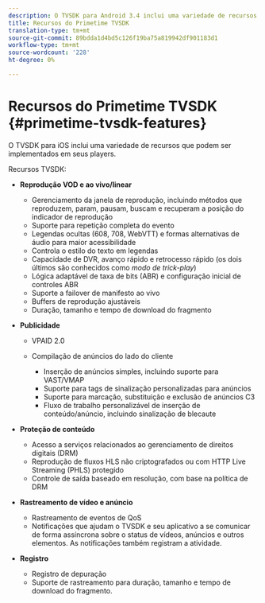 ```yaml
---
description: O TVSDK para Android 3.4 inclui uma variedade de recursos que podem ser implementados em seus players.
title: Recursos do Primetime TVSDK
translation-type: tm+mt
source-git-commit: 89bdda1d4bd5c126f19ba75a819942df901183d1
workflow-type: tm+mt
source-wordcount: '228'
ht-degree: 0%

---
```



# Recursos do Primetime TVSDK {#primetime-tvsdk-features}

O TVSDK para iOS inclui uma variedade de recursos que podem ser implementados em seus players.

Recursos TVSDK:

* **Reprodução VOD e ao vivo/linear**

   * Gerenciamento da janela de reprodução, incluindo métodos que reproduzem, param, pausam, buscam e recuperam a posição do indicador de reprodução
   * Suporte para repetição completa do evento
   * Legendas ocultas (608, 708, WebVTT) e formas alternativas de áudio para maior acessibilidade
   * Controla o estilo do texto em legendas
   * Capacidade de DVR, avanço rápido e retrocesso rápido (os dois últimos são conhecidos como *modo de trick-play*)
   * Lógica adaptável de taxa de bits (ABR) e configuração inicial de controles ABR
   * Suporte a failover de manifesto ao vivo
   * Buffers de reprodução ajustáveis
   * Duração, tamanho e tempo de download do fragmento

* **Publicidade**

   * VPAID 2.0
   * Compilação de anúncios do lado do cliente

      * Inserção de anúncios simples, incluindo suporte para VAST/VMAP
      * Suporte para tags de sinalização personalizadas para anúncios
      * Suporte para marcação, substituição e exclusão de anúncios C3
      * Fluxo de trabalho personalizável de inserção de conteúdo/anúncio, incluindo sinalização de blecaute

* **Proteção de conteúdo**

   * Acesso a serviços relacionados ao gerenciamento de direitos digitais (DRM)
   * Reprodução de fluxos HLS não criptografados ou com HTTP Live Streaming (PHLS) protegido
   * Controle de saída baseado em resolução, com base na política de DRM

* **Rastreamento de vídeo e anúncio**

   * Rastreamento de eventos de QoS
   * Notificações que ajudam o TVSDK e seu aplicativo a se comunicar de forma assíncrona sobre o status de vídeos, anúncios e outros elementos. As notificações também registram a atividade.

* **Registro**

   * Registro de depuração
   * Suporte de rastreamento para duração, tamanho e tempo de download do fragmento.